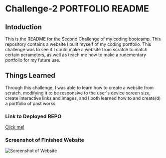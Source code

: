 # Challenge-2 PORTFOLIO README

## Intoduction
This is the README for the Second Challenge of my coding bootcamp. This repository contains a website I built myself of my coding portfolio. This challenge was to see if I could make a website from scratch to match certain perameters, as well as teach me how to make a rudementary portfolio for my future use.

## Things Learned
Through this challenge, I was able to learn how to create a website from scratch, modifying it to be responsive to the user's device screen size, create interactive links and images, and I both learned how to and create(d) a portfolio of past works

### Link to Deployed REPO
[Click me!](https://spikey1289.github.io/Spikeys-Portfolio/)


### Screenshot of Finished Website
![Screenshot of Website](./Assets/Images/READMEphoto.png)